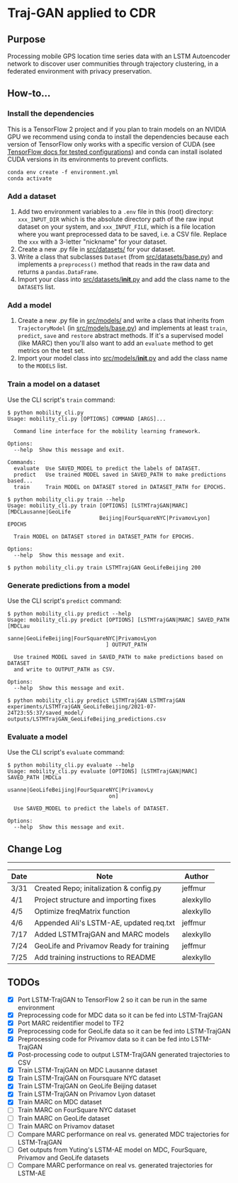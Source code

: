 # Traj-GAN applied to CDR

## Purpose

Processing mobile GPS location time series data with an LSTM Autoencoder network
to discover user communities through trajectory clustering, in a federated
environment with privacy preservation.

## How-to...

### Install the dependencies

This is a TensorFlow 2 project and if you plan to train models on an
NVIDIA GPU we recommend using conda to install the dependencies
because each version of TensorFlow only works with a specific version
of CUDA (see [TensorFlow docs for tested
configurations](https://www.tensorflow.org/install/source#linux)) and
conda can install isolated CUDA versions in its environments to
prevent conflicts.

```
conda env create -f environment.yml
conda activate
```

### Add a dataset

1. Add two environment variables to a `.env` file in this (root)
   directory: `xxx_INPUT_DIR` which is the absolute directory path of
   the raw input dataset on your system, and `xxx_INPUT_FILE`, which
   is a file location where you want preprocessed data to be saved,
   i.e. a CSV file. Replace the `xxx` with a 3-letter "nickname" for
   your dataset.
2. Create a new .py file in [src/datasets/](src/datasets/) for your
   dataset.
3. Write a class that subclasses `Dataset` (from
   [src/datasets/base.py](src/datasets/base.py)) and implements a
   `preprocess()` method that reads in the raw data and returns a
   `pandas.DataFrame`.
4. Import your class into
   [src/datasets/__init__.py](src/datasets/__init__.py) and add the
   class name to the `DATASETS` list.

### Add a model

1. Create a new .py file in [src/models/](src/models/) and write a
   class that inherits from `TrajectoryModel` (in
   [src/models/base.py](src/models/base.py)) and implements at least
   `train`, `predict`, `save` and `restore`
   abstract methods. If it's a supervised model (like MARC) then
   you'll also want to add an `evaluate` method to get metrics on the
   test set.
2. Import your model class into
   [src/models/__init__.py](src/models/__init__.py) and add the class
   name to the `MODELS` list.

### Train a model on a dataset

Use the CLI script's `train` command:

```
$ python mobility_cli.py
Usage: mobility_cli.py [OPTIONS] COMMAND [ARGS]...

  Command line interface for the mobility learning framework.

Options:
  --help  Show this message and exit.

Commands:
  evaluate  Use SAVED_MODEL to predict the labels of DATASET.
  predict   Use trained MODEL saved in SAVED_PATH to make predictions based...
  train     Train MODEL on DATASET stored in DATASET_PATH for EPOCHS.

$ python mobility_cli.py train --help
Usage: mobility_cli.py train [OPTIONS] [LSTMTrajGAN|MARC] [MDCLausanne|GeoLife
                             Beijing|FourSquareNYC|PrivamovLyon] EPOCHS

  Train MODEL on DATASET stored in DATASET_PATH for EPOCHS.

Options:
  --help  Show this message and exit.

$ python mobility_cli.py train LSTMTrajGAN GeoLifeBeijing 200
```

### Generate predictions from a model

Use the CLI script's `predict` command:

```
$ python mobility_cli.py predict --help
Usage: mobility_cli.py predict [OPTIONS] [LSTMTrajGAN|MARC] SAVED_PATH [MDCLau
                               sanne|GeoLifeBeijing|FourSquareNYC|PrivamovLyon
                               ] OUTPUT_PATH

  Use trained MODEL saved in SAVED_PATH to make predictions based on DATASET
  and write to OUTPUT_PATH as CSV.

Options:
  --help  Show this message and exit.

$ python mobility_cli.py predict LSTMTrajGAN LSTMTrajGAN experiments/LSTMTrajGAN_GeoLifeBeijing/2021-07-24T23:55:37/saved_model/ outputs/LSTMTrajGAN_GeoLifeBeijing_predictions.csv
```

### Evaluate a model

Use the CLI script's `evaluate` command:

```
$ python mobility_cli.py evaluate --help
Usage: mobility_cli.py evaluate [OPTIONS] [LSTMTrajGAN|MARC] SAVED_PATH [MDCLa
                                usanne|GeoLifeBeijing|FourSquareNYC|PrivamovLy
                                on]

  Use SAVED_MODEL to predict the labels of DATASET.

Options:
  --help  Show this message and exit.
```

## Change Log

---

| Date | Note                                    | Author    |
| ---- | --------------------------------------- | --------- |
| 3/31 | Created Repo; initalization & config.py | jeffmur   |
| 4/1  | Project structure and importing fixes   | alexkyllo |
| 4/5  | Optimize freqMatrix function            | alexkyllo |
| 4/6  | Appended Ali's LSTM-AE, updated req.txt | jeffmur   |
| 7/17 | Added LSTMTrajGAN and MARC models       | alexkyllo |
| 7/24 | GeoLife and Privamov Ready for training | jeffmur   |
| 7/25 | Add training instructions to README     | alexkyllo |

## TODOs

- [x] Port LSTM-TrajGAN to TensorFlow 2 so it can be run in the same environment
- [x] Preprocessing code for MDC data so it can be fed into LSTM-TrajGAN
- [x] Port MARC reidentifier model to TF2
- [x] Preprocessing code for GeoLife data so it can be fed into LSTM-TrajGAN
- [x] Preprocessing code for Privamov data so it can be fed into LSTM-TrajGAN
- [x] Post-processing code to output LSTM-TrajGAN generated trajectories to CSV
- [x] Train LSTM-TrajGAN on MDC Lausanne dataset
- [x] Train LSTM-TrajGAN on Foursquare NYC dataset
- [x] Train LSTM-TrajGAN on GeoLife Beijing dataset
- [x] Train LSTM-TrajGAN on Privamov Lyon dataset
- [x] Train MARC on MDC dataset
- [ ] Train MARC on FourSquare NYC dataset
- [ ] Train MARC on GeoLife dataset
- [ ] Train MARC on Privamov dataset
- [ ] Compare MARC performance on real vs. generated MDC trajectories for LSTM-TrajGAN
- [ ] Get outputs from Yuting's LSTM-AE model on MDC, FourSquare, Privamov and GeoLife datasets
- [ ] Compare MARC performance on real vs. generated trajectories for LSTM-AE
